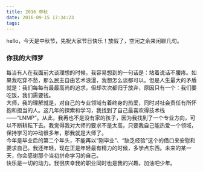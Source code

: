 ```yaml
---
title: 2016 中秋
date: 2016-09-15 17:34:23
tags:
---
```


hello，今天是中秋节，先祝大家节日快乐！放假了，空闲之余来闲聊几句。

### 你我的大师梦
每当有人在我面前大谈理想的时候，我容易想到的一句话是：站着说话不腰疼。如果我吃穿不愁，那么民主自由艺术浪漫，我想怎么谈都可以。但是人生最大的矛盾就是：我们每每有最最高尚的追求，但却次次都归于放弃，原因只有一个：我们要吃饭，我们需要钱。<br><!-- more -->
大师，我的理解就是，对自己的专业领域有着终身的热爱，同时对社会责任有所怀抱和担当的人。这几年的探索和学习，我找到了自己最喜欢得技术栈——“LNMP”。从此，我再也不是没有家的孩子，因为我找到了一个专业方向，可以不断耕耘下去。我觉得我对大师的要求不是太高，只要我自己能热爱一个领域，保持学习的冲动很多年，那我就是大师了。<br>
今年是毕业后的第二个年头，不能再以“刚毕业”、“缺乏经验”这个的借口来安慰和要求自己。我还年轻，现在正是年轻最有精力的时候，多学点东西。未来的某一天，你会感谢那个当初拼命学习的自己。<br>
快乐是一切的动力。我很庆幸我的职业同时也是我的兴趣，加油吧少年。